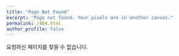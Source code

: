 ```yaml
---
title: "Page Not Found"
excerpt: "Page not found. Your pixels are in another canvas."
permalink: /404.html
author_profile: false
---
```


요청하신 페이지를 찾을 수 없습니다.

<script>
  var GOOG_FIXURL_LANG = 'en';
  var GOOG_FIXURL_SITE = 'https://churry75.github.io'
</script>
<script src="https://linkhelp.clients.google.com/tbproxy/lh/wm/fixurl.js">
</script>
